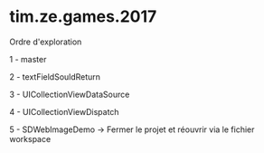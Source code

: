 # tim.ze.games.2017

Ordre d'exploration

1 - master

2 - textFieldSouldReturn

3 - UICollectionViewDataSource

4 - UICollectionViewDispatch

5 - SDWebImageDemo -> Fermer le projet et réouvrir via le fichier workspace

